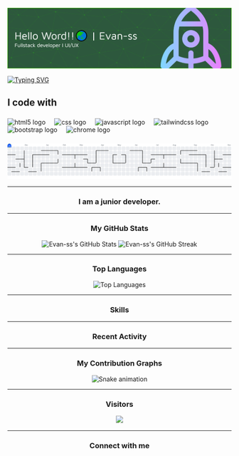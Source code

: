 ![Evan-ss](github-header-banner.png)

<a href="https://git.io/typing-svg"><img src="https://readme-typing-svg.demolab.com?font=Fira+Code&weight=500&size=35&pause=1000&color=0ACF43&center=true&vCenter=true&width=500&height=70&lines=Hai+There!+%F0%9F%91%8B;+How+do+you+do%3F;+I'm+Evan-ss!+%F0%9F%91%8B" alt="Typing SVG" /></a>


<!--
**Evan-ss/Evan-ss** is a ✨ _special_ ✨ repository because its `README.md` (this file) appears on your GitHub profile.

Here are some ideas to get you started:

- 🔭 I’m currently working on ...
- 🌱 I’m currently learning ...
- 👯 I’m looking to collaborate on ...
- 🤔 I’m looking for help with ...
- 💬 Ask me about ...
- 📫 How to reach me: ...
- 😄 Pronouns: ...
- ⚡ Fun fact: ...
-->
<h2 align="left">I code with</h2>

###

<div align="left">
  <img src="https://cdn.jsdelivr.net/gh/devicons/devicon/icons/html5/html5-original.svg" height="40" alt="html5 logo"  />
  <img width="12" />
  <img src="https://cdn.jsdelivr.net/gh/devicons/devicon/icons/css3/css3-original.svg" height="40" alt="css logo"  />
  <img width="12" />
  <img src="https://cdn.jsdelivr.net/gh/devicons/devicon/icons/javascript/javascript-original.svg" height="40" alt="javascript logo"  />
  <img width="12" />
  <img src="https://cdn.jsdelivr.net/gh/devicons/devicon/icons/tailwindcss/tailwindcss-original-wordmark.svg" height="40" alt="tailwindcss logo"  />
  <img width="12" />
  <img src="https://cdn.jsdelivr.net/gh/devicons/devicon/icons/bootstrap/bootstrap-original.svg" height="40" alt="bootstrap logo"  />
  <img width="12" />
  <img src="https://cdn.jsdelivr.net/gh/devicons/devicon/icons/chrome/chrome-original.svg" height="40" alt="chrome logo"  />
</div>

###

<picture>
  <source media="(prefers-color-scheme: dark)" srcset="https://raw.githubusercontent.com/Evan-ss/Evan-ss/output/pacman-contribution-graph-dark.svg">
  <source media="(prefers-color-scheme: light)" srcset="https://raw.githubusercontent.com/Evan-ss/Evan-ss/output/pacman-contribution-graph.svg">
  <img alt="pacman contribution graph" src="https://raw.githubusercontent.com/Evan-ss/Evan-ss/output/pacman-contribution-graph.svg">
</picture>

---

<h3 align="center">I am a junior developer.</h3>

---

<h3 align="center">My GitHub Stats</h3>

<p align="center">
  <img src="https://github-readme-stats.vercel.app/api?username=Evan-ss&show_icons=true&theme=radical" alt="Evan-ss's GitHub Stats" />
  <img src="https://github-readme-streak-stats.herokuapp.com/?user=Evan-ss&theme=radical" alt="Evan-ss's GitHub Streak" />
</p>

---

<h3 align="center">Top Languages</h3>

<p align="center">
  <img src="https://github-readme-stats.vercel.app/api/top-langs/?username=Evan-ss&layout=compact&theme=radical" alt="Top Languages" />
</p>

---

<h3 align="center">Skills</h3>

<p align="center">
  <!-- Tambahkan badge keterampilan Anda di sini -->
  <!-- Contoh: -->
  <!-- <img src="https://img.shields.io/badge/JavaScript-F7DF1E?style=for-the-badge&logo=javascript&logoColor=black" /> -->
  <!-- <img src="https://img.shields.io/badge/Python-3776AB?style=for-the-badge&logo=python&logoColor=white" /> -->
  <!-- <img src="https://img.shields.io/badge/React-61DAFB?style=for-the-badge&logo=react&logoColor=black" /> -->
</p>

---

<h3 align="center">Recent Activity</h3>

<p align="center">
  <!-- Bagian ini biasanya memerlukan GitHub Action terpisah untuk memperbarui secara otomatis. -->
  <!-- Contoh: -->
  <!-- <img src="https://github-readme-activity-graph.vercel.app/graph?username=Evan-ss&theme=github" /> -->
</p>

---

<h3 align="center">My Contribution Graphs</h3>

<p align="center">
  <img src="https://raw.githubusercontent.com/Evan-ss/Evan-ss/output/snake.svg" alt="Snake animation" />
</p>

---

<h3 align="center">Visitors</h3>

<p align="center">
  <img src="https://visitor-badge.laobi.icu/badge?page_id=Evan-ss.Evan-ss&left_color=blue&right_color=black"  />
</p>

---

<h3 align="center">Connect with me</h3>

<p align="center">
  <!-- Tambahkan ikon/tautan media sosial di sini -->
  <!-- Contoh: <a href="https://linkedin.com/in/yourprofile"><img src="https://img.shields.io/badge/LinkedIn-0077B5?style=for-the-badge&logo=linkedin&logoColor=white" /></a> -->
</p>
